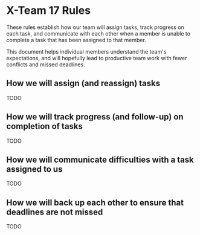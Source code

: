 # X-Team 17 Rules

These rules establish how our team will assign tasks,
track progress on each task, and communicate with each other 
when a member is unable to complete a task that has been assigned to that member.

This document helps individual members understand the team's expectations,
and will hopefully lead to productive team work with fewer conflicts
and missed deadlines.

## How we will assign (and reassign) tasks

TODO

## How we will track progress (and follow-up) on completion of tasks

TODO

## How we will communicate difficulties with a task assigned to us

TODO

## How we will back up each other to ensure that deadlines are not missed

TODO




